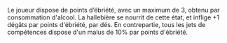 Le joueur dispose de points d’ébriété, avec un maximum de 3, obtenu par consommation d'alcool.
La hallebière se nourrit de cette état, et inflige +1 dégâts par points d'ébriété, par dés.
En contrepartie, tous les jets de compétences dispose d'un malus de 10% par points d'ébriété.
